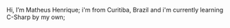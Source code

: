   Hi, I’m Matheus Henrique; i'm from Curitiba, Brazil and i'm currently learning C-Sharp by my own;
